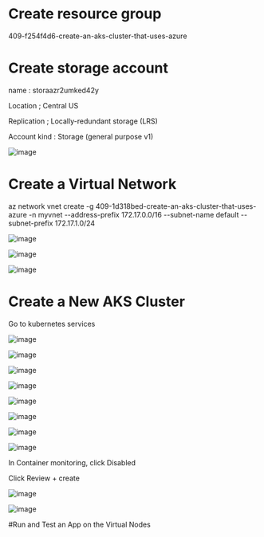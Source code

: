 


# Create resource group

409-f254f4d6-create-an-aks-cluster-that-uses-azure




# Create storage account

name : storaazr2umked42y

Location ; Central US

Replication ; Locally-redundant storage (LRS)

Account kind : Storage (general purpose v1)

![image](https://user-images.githubusercontent.com/33985509/103159206-cdfdef80-47c6-11eb-8780-b2f62646bc43.png)




# Create a Virtual Network




az network vnet create -g 409-1d318bed-create-an-aks-cluster-that-uses-azure -n myvnet --address-prefix 172.17.0.0/16 --subnet-name default --subnet-prefix 172.17.1.0/24

![image](https://user-images.githubusercontent.com/33985509/103159274-c25ef880-47c7-11eb-83d4-a475aa01fbac.png)

![image](https://user-images.githubusercontent.com/33985509/103159294-08b45780-47c8-11eb-8833-68f8bb58f96a.png)


![image](https://user-images.githubusercontent.com/33985509/103159304-22559f00-47c8-11eb-8814-28d34a478146.png)




# Create a New AKS Cluster


Go to kubernetes services


![image](https://user-images.githubusercontent.com/33985509/103159322-60eb5980-47c8-11eb-8c82-f8d21c8d97c6.png)


![image](https://user-images.githubusercontent.com/33985509/103159327-80828200-47c8-11eb-8212-299804f0d6f4.png)


![image](https://user-images.githubusercontent.com/33985509/103159335-92fcbb80-47c8-11eb-9158-b4063bbfec65.png)


![image](https://user-images.githubusercontent.com/33985509/103159345-a9a31280-47c8-11eb-93f3-6bc0b5be0d87.png)


![image](https://user-images.githubusercontent.com/33985509/103159358-c93a3b00-47c8-11eb-97a5-6ec1cf9c1a54.png)






![image](https://user-images.githubusercontent.com/33985509/103159428-9e041b80-47c9-11eb-9f07-17d0485e4f83.png)

![image](https://user-images.githubusercontent.com/33985509/103159433-a6f4ed00-47c9-11eb-85e4-51ca351f6093.png)


![image](https://user-images.githubusercontent.com/33985509/103159442-bd02ad80-47c9-11eb-8f27-34998439b94c.png)



In Container monitoring, click Disabled

Click Review + create


![image](https://user-images.githubusercontent.com/33985509/103159464-018e4900-47ca-11eb-9d24-dd6d343f8f55.png)



![image](https://user-images.githubusercontent.com/33985509/103159502-6b0e5780-47ca-11eb-8f2b-55ea247180bd.png)


#Run and Test an App on the Virtual Nodes
